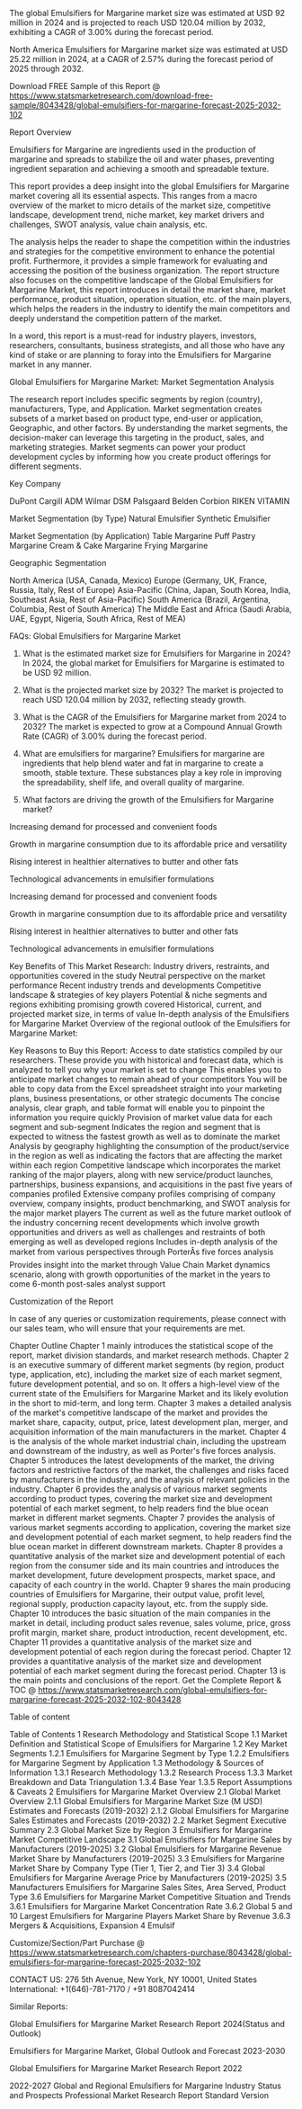 The global Emulsifiers for Margarine market size was estimated at USD 92 million in 2024 and is projected to reach USD 120.04 million by 2032, exhibiting a CAGR of 3.00% during the forecast period.

North America Emulsifiers for Margarine market size was estimated at USD 25.22 million in 2024, at a CAGR of 2.57% during the forecast period of 2025 through 2032.

Download FREE Sample of this Report @ https://www.statsmarketresearch.com/download-free-sample/8043428/global-emulsifiers-for-margarine-forecast-2025-2032-102

Report Overview

Emulsifiers for Margarine are ingredients used in the production of margarine and spreads to stabilize the oil and water phases, preventing ingredient separation and achieving a smooth and spreadable texture.

This report provides a deep insight into the global Emulsifiers for Margarine market covering all its essential aspects. This ranges from a macro overview of the market to micro details of the market size, competitive landscape, development trend, niche market, key market drivers and challenges, SWOT analysis, value chain analysis, etc.

The analysis helps the reader to shape the competition within the industries and strategies for the competitive environment to enhance the potential profit. Furthermore, it provides a simple framework for evaluating and accessing the position of the business organization. The report structure also focuses on the competitive landscape of the Global Emulsifiers for Margarine Market, this report introduces in detail the market share, market performance, product situation, operation situation, etc. of the main players, which helps the readers in the industry to identify the main competitors and deeply understand the competition pattern of the market.

In a word, this report is a must-read for industry players, investors, researchers, consultants, business strategists, and all those who have any kind of stake or are planning to foray into the Emulsifiers for Margarine market in any manner.

Global Emulsifiers for Margarine Market: Market Segmentation Analysis

The research report includes specific segments by region (country), manufacturers, Type, and Application. Market segmentation creates subsets of a market based on product type, end-user or application, Geographic, and other factors. By understanding the market segments, the decision-maker can leverage this targeting in the product, sales, and marketing strategies. Market segments can power your product development cycles by informing how you create product offerings for different segments.

Key Company

DuPont
Cargill
ADM
Wilmar
DSM
Palsgaard
Belden
Corbion
RIKEN VITAMIN

Market Segmentation (by Type)
Natural Emulsifier
Synthetic Emulsifier

Market Segmentation (by Application)
Table Margarine
Puff Pastry Margarine
Cream & Cake Margarine
Frying Margarine

Geographic Segmentation

North America (USA, Canada, Mexico)
Europe (Germany, UK, France, Russia, Italy, Rest of Europe)
Asia-Pacific (China, Japan, South Korea, India, Southeast Asia, Rest of Asia-Pacific)
South America (Brazil, Argentina, Columbia, Rest of South America)
The Middle East and Africa (Saudi Arabia, UAE, Egypt, Nigeria, South Africa, Rest of MEA)

FAQs: Global Emulsifiers for Margarine Market

1. What is the estimated market size for Emulsifiers for Margarine in 2024? In 2024, the global market for Emulsifiers for Margarine is estimated to be USD 92 million.

2. What is the projected market size by 2032?
The market is projected to reach USD 120.04 million by 2032, reflecting steady growth.

3. What is the CAGR of the Emulsifiers for Margarine market from 2024 to 2032? 
The market is expected to grow at a Compound Annual Growth Rate (CAGR) of 3.00% during the forecast period.

4. What are emulsifiers for margarine? Emulsifiers for margarine are ingredients that help blend water and fat in margarine to create a smooth, stable texture. These substances play a key role in improving the spreadability, shelf life, and overall quality of margarine.

5. What factors are driving the growth of the Emulsifiers for Margarine market?

Increasing demand for processed and convenient foods

Growth in margarine consumption due to its affordable price and versatility

Rising interest in healthier alternatives to butter and other fats

Technological advancements in emulsifier formulations

Increasing demand for processed and convenient foods

Growth in margarine consumption due to its affordable price and versatility

Rising interest in healthier alternatives to butter and other fats

Technological advancements in emulsifier formulations

Key Benefits of This Market Research:
Industry drivers, restraints, and opportunities covered in the study
Neutral perspective on the market performance
Recent industry trends and developments
Competitive landscape & strategies of key players
Potential & niche segments and regions exhibiting promising growth covered
Historical, current, and projected market size, in terms of value
In-depth analysis of the Emulsifiers for Margarine Market
Overview of the regional outlook of the Emulsifiers for Margarine Market:

Key Reasons to Buy this Report:
Access to date statistics compiled by our researchers. These provide you with historical and forecast data, which is analyzed to tell you why your market is set to change
This enables you to anticipate market changes to remain ahead of your competitors
You will be able to copy data from the Excel spreadsheet straight into your marketing plans, business presentations, or other strategic documents
The concise analysis, clear graph, and table format will enable you to pinpoint the information you require quickly
Provision of market value data for each segment and sub-segment
Indicates the region and segment that is expected to witness the fastest growth as well as to dominate the market
Analysis by geography highlighting the consumption of the product/service in the region as well as indicating the factors that are affecting the market within each region
Competitive landscape which incorporates the market ranking of the major players, along with new service/product launches, partnerships, business expansions, and acquisitions in the past five years of companies profiled
Extensive company profiles comprising of company overview, company insights, product benchmarking, and SWOT analysis for the major market players
The current as well as the future market outlook of the industry concerning recent developments which involve growth opportunities and drivers as well as challenges and restraints of both emerging as well as developed regions
Includes in-depth analysis of the market from various perspectives through PorterÂs five forces analysis
Provides insight into the market through Value Chain
Market dynamics scenario, along with growth opportunities of the market in the years to come
6-month post-sales analyst support

Customization of the Report

In case of any queries or customization requirements, please connect with our sales team, who will ensure that your requirements are met.

Chapter Outline
Chapter 1 mainly introduces the statistical scope of the report, market division standards, and market research methods.
Chapter 2 is an executive summary of different market segments (by region, product type, application, etc), including the market size of each market segment, future development potential, and so on. It offers a high-level view of the current state of the Emulsifiers for Margarine Market and its likely evolution in the short to mid-term, and long term.
Chapter 3 makes a detailed analysis of the market's competitive landscape of the market and provides the market share, capacity, output, price, latest development plan, merger, and acquisition information of the main manufacturers in the market.
Chapter 4 is the analysis of the whole market industrial chain, including the upstream and downstream of the industry, as well as Porter's five forces analysis.
Chapter 5 introduces the latest developments of the market, the driving factors and restrictive factors of the market, the challenges and risks faced by manufacturers in the industry, and the analysis of relevant policies in the industry.
Chapter 6 provides the analysis of various market segments according to product types, covering the market size and development potential of each market segment, to help readers find the blue ocean market in different market segments.
Chapter 7 provides the analysis of various market segments according to application, covering the market size and development potential of each market segment, to help readers find the blue ocean market in different downstream markets.
Chapter 8 provides a quantitative analysis of the market size and development potential of each region from the consumer side and its main countries and introduces the market development, future development prospects, market space, and capacity of each country in the world.
Chapter 9 shares the main producing countries of Emulsifiers for Margarine, their output value, profit level, regional supply, production capacity layout, etc. from the supply side.
Chapter 10 introduces the basic situation of the main companies in the market in detail, including product sales revenue, sales volume, price, gross profit margin, market share, product introduction, recent development, etc.
Chapter 11 provides a quantitative analysis of the market size and development potential of each region during the forecast period.
Chapter 12 provides a quantitative analysis of the market size and development potential of each market segment during the forecast period.
Chapter 13 is the main points and conclusions of the report.
Get the Complete Report & TOC @ https://www.statsmarketresearch.com/global-emulsifiers-for-margarine-forecast-2025-2032-102-8043428

Table of content

Table of Contents
1 Research Methodology and Statistical Scope
1.1 Market Definition and Statistical Scope of Emulsifiers for Margarine
1.2 Key Market Segments
1.2.1 Emulsifiers for Margarine Segment by Type
1.2.2 Emulsifiers for Margarine Segment by Application
1.3 Methodology & Sources of Information
1.3.1 Research Methodology
1.3.2 Research Process
1.3.3 Market Breakdown and Data Triangulation
1.3.4 Base Year
1.3.5 Report Assumptions & Caveats
2 Emulsifiers for Margarine Market Overview
2.1 Global Market Overview
2.1.1 Global Emulsifiers for Margarine Market Size (M USD) Estimates and Forecasts (2019-2032)
2.1.2 Global Emulsifiers for Margarine Sales Estimates and Forecasts (2019-2032)
2.2 Market Segment Executive Summary
2.3 Global Market Size by Region
3 Emulsifiers for Margarine Market Competitive Landscape
3.1 Global Emulsifiers for Margarine Sales by Manufacturers (2019-2025)
3.2 Global Emulsifiers for Margarine Revenue Market Share by Manufacturers (2019-2025)
3.3 Emulsifiers for Margarine Market Share by Company Type (Tier 1, Tier 2, and Tier 3)
3.4 Global Emulsifiers for Margarine Average Price by Manufacturers (2019-2025)
3.5 Manufacturers Emulsifiers for Margarine Sales Sites, Area Served, Product Type
3.6 Emulsifiers for Margarine Market Competitive Situation and Trends
3.6.1 Emulsifiers for Margarine Market Concentration Rate
3.6.2 Global 5 and 10 Largest Emulsifiers for Margarine Players Market Share by Revenue
3.6.3 Mergers & Acquisitions, Expansion
4 Emulsif

Customize/Section/Part Purchase @ https://www.statsmarketresearch.com/chapters-purchase/8043428/global-emulsifiers-for-margarine-forecast-2025-2032-102

CONTACT US:
276 5th Avenue, New York, NY 10001, United States
International: +1(646)-781-7170 / +91 8087042414


Similar Reports:

Global Emulsifiers for Margarine Market Research Report 2024(Status and Outlook)

Emulsifiers for Margarine Market, Global Outlook and Forecast 2023-2030

Global Emulsifiers for Margarine Market Research Report 2022

2022-2027 Global and Regional Emulsifiers for Margarine Industry Status and Prospects Professional Market Research Report Standard Version

